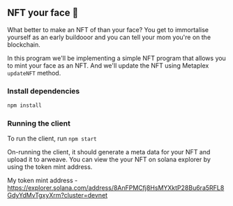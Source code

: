 ##  NFT your face 👨

What better to make an NFT of than your face? You get to immortalise yourself as an early buildooor and you can tell your mom you're on the blockchain.

In this program we'll be implementing a simple NFT program that allows you to mint your face as an NFT. And we'll update the NFT using Metaplex ```updateNFT``` method.


### Install dependencies

```bash
npm install
```

### Running the client

To run the client, run ```npm start```


On-running the client, it should generate a meta data for your NFT and upload it to arweave. You can view the your NFT on solana explorer by using the token mint address.


My token mint address - https://explorer.solana.com/address/8AnFPMCfj8HsMYXktP28Bu6ra5RFL8GdyYdMvTgxyXrm?cluster=devnet